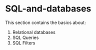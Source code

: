 # SQL-and-databases
This section contains the basics about:

1) Relational databases 
2) SQL Queries 
3) SQL Filters
